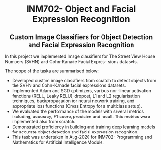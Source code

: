 <h1 align=center>INM702- Object and Facial Expression Recognition </h2>

<h2 align=center>Custom Image Classifiers for Object Detection and Facial Expression Recognition </h2>


In this project we implemented Image classifiers for The Street View House Numbers (SVHN) and Cohn-Kanade Facial Expres-
sions datasets.

The scope of the taska are summarised below:


* Developed custom image classifiers from scratch to detect objects from the SVHN and Cohn-Kanade facial expressions datasets.
* Implemented Adam and SGD optimizers, various non-linear activation functions (RELU, Leaky RELU), dropout, L1 and L2 regularisation techniques, backpropagation for neural network training, and appropriate loss functions (Cross Entropy for a multiclass setup).
* We evaluated the performance of the models with several metrics including, accuracy, F1-score, precision and recall. This metrics were implemented also from scratch.
* Demonstrated proficiency in building and training deep learning models for accurate object detection and facial expression recognition.
* This task was undertaken in Aug-2020 for INM702- Programming and Mathematics for Artificial Intelligence Module. 
